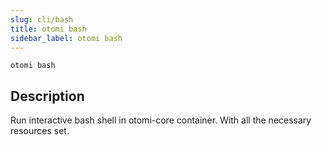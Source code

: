 ```yaml
---
slug: cli/bash
title: otomi bash
sidebar_label: otomi bash
---
```


`otomi bash`

## Description

Run interactive bash shell in otomi-core container. With all the necessary resources set.
